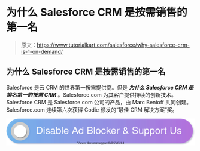 # 为什么 Salesforce CRM 是按需销售的第一名

> 原文：<https://www.tutorialkart.com/salesforce/why-salesforce-crm-is-1-on-demand/>

## 为什么 Salesforce CRM 是按需销售的第一名

Salesforce 是云 CRM 的世界第一按需提供商。但是 ***为什么 Salesforce CRM 是排名第一的按需 CRM*** 。Salesforce.com 为其客户提供持续的创新技术。Salesforce CRM 是 Salesforce.com 公司的产品，由 Marc Benioff 共同创建。Salesforce.com 连续第六次获得 Codie 颁发的“最佳 CRM 解决方案”奖。

[![](img/925da31b32d6bc3827932f6c8afb11bb.png)](https://www.tutorialkart.com/)